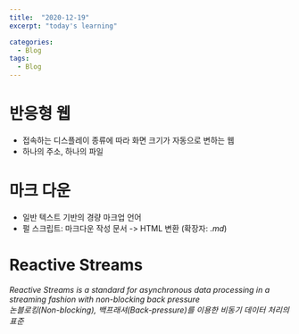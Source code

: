 ```yaml
---
title:  "2020-12-19"
excerpt: "today's learning"

categories:
  - Blog
tags:
  - Blog
---
```


# 반응형 웹

* 접속하는 디스플레이 종류에 따라 화면 크기가 자동으로 변하는 웹  
* 하나의 주소, 하나의 파일
  
# 마크 다운

* 일반 텍스트 기반의 경량 마크업 언어
* 펄 스크립트: 마크다운 작성 문서 -> HTML 변환  (확장자: <em>.md</em>)  


# Reactive Streams

<em>Reactive Streams is a standard for asynchronous data processing in a streaming fashion with non-blocking back pressure  
논블로킹(Non-blocking), 백프래셔(Back-pressure)를 이용한 비동기 데이터 처리의 표준</em>  



